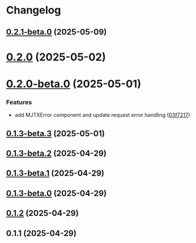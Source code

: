 # Changelog

## [0.2.1-beta.0](https://gitee.com/moujitx/com.moujitx.myBlog.web/compare/v0.2.0...v0.2.1-beta.0) (2025-05-09)

# [0.2.0](https://gitee.com/moujitx/com.moujitx.myBlog.web/compare/v0.2.0-beta.0...v0.2.0) (2025-05-02)

# [0.2.0-beta.0](https://gitee.com/moujitx/com.moujitx.myBlog.web/compare/v0.1.3-beta.3...v0.2.0-beta.0) (2025-05-01)


### Features

* add MJTXError component and update request error handling ([03f7217](https://gitee.com/moujitx/com.moujitx.myBlog.web/commits/03f72175311ee2f77a6a8bf644b612568dfbb3d7))

## [0.1.3-beta.3](https://gitee.com/moujitx/com.moujitx.myBlog.web/compare/v0.1.3-beta.2...v0.1.3-beta.3) (2025-05-01)

## [0.1.3-beta.2](https://gitee.com/moujitx/com.moujitx.myBlog.web/compare/v0.1.3-beta.1...v0.1.3-beta.2) (2025-04-29)

## [0.1.3-beta.1](https://gitee.com/moujitx/com.moujitx.myBlog.web/compare/v0.1.3-beta.0...v0.1.3-beta.1) (2025-04-29)

## [0.1.3-beta.0](https://gitee.com/moujitx/com.moujitx.myBlog.web/compare/v0.1.2...v0.1.3-beta.0) (2025-04-29)

## [0.1.2](https://gitee.com/moujitx/com.moujitx.myBlog.web/compare/v0.1.1...v0.1.2) (2025-04-29)

## 0.1.1 (2025-04-29)
